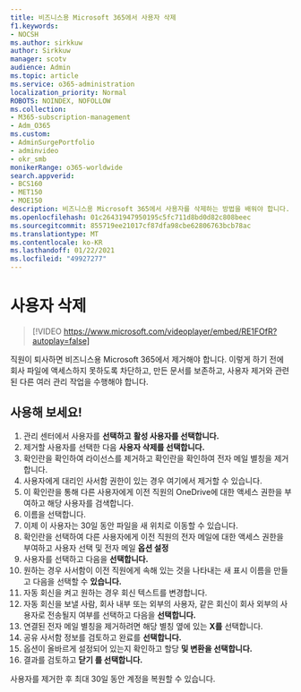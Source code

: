 ```yaml
---
title: 비즈니스용 Microsoft 365에서 사용자 삭제
f1.keywords:
- NOCSH
ms.author: sirkkuw
author: Sirkkuw
manager: scotv
audience: Admin
ms.topic: article
ms.service: o365-administration
localization_priority: Normal
ROBOTS: NOINDEX, NOFOLLOW
ms.collection:
- M365-subscription-management
- Adm_O365
ms.custom:
- AdminSurgePortfolio
- adminvideo
- okr_smb
monikerRange: o365-worldwide
search.appverid:
- BCS160
- MET150
- MOE150
description: 비즈니스용 Microsoft 365에서 사용자를 삭제하는 방법을 배워야 합니다.
ms.openlocfilehash: 01c26431947950195c5fc711d8bd0d82c808beec
ms.sourcegitcommit: 855719ee21017cf87dfa98cbe62806763bcb78ac
ms.translationtype: MT
ms.contentlocale: ko-KR
ms.lasthandoff: 01/22/2021
ms.locfileid: "49927277"
---
```

# <a name="delete-a-user"></a>사용자 삭제

> [!VIDEO https://www.microsoft.com/videoplayer/embed/RE1FOfR?autoplay=false]

직원이 퇴사하면 비즈니스용 Microsoft 365에서 제거해야 합니다. 이렇게 하기 전에 회사 파일에 액세스하지 못하도록 차단하고, 만든 문서를 보존하고, 사용자 제거와 관련된 다른 여러 관리 작업을 수행해야 합니다.

## <a name="try-it"></a>사용해 보세요!

1. 관리 센터에서 사용자를 **선택하고** **활성 사용자를 선택합니다.**
1. 제거할 사용자를 선택한 다음 **사용자 삭제를 선택합니다.**
1. 확인란을 확인하여 라이선스를 제거하고 확인란을 확인하여 전자 메일 별칭을 제거합니다.
1. 사용자에게 대리인 사서함 권한이 있는 경우 여기에서 제거할 수 있습니다.
1. 이 확인란을 통해 다른 사용자에게 이전 직원의 OneDrive에 대한 액세스 권한을 부여하고 해당 사용자를 검색합니다.
1. 이름을 선택합니다.
1. 이제 이 사용자는 30일 동안 파일을 새 위치로 이동할 수 있습니다.
1. 확인란을 선택하여 다른 사용자에게 이전 직원의 전자 메일에 대한 액세스 권한을 부여하고 사용자 선택 및 전자 메일 **옵션 설정**
1. 사용자를 선택하고 다음을 **선택합니다.**
1. 원하는 경우 사서함이 이전 직원에게 속해 있는 것을 나타내는 새 표시 이름을 만들고 다음을 선택할 수 **있습니다.**
1. 자동 회신을 켜고 원하는 경우 회신 텍스트를 변경합니다.
1. 자동 회신을 보낼 사람, 회사 내부 또는 외부의 사용자, 같은 회신이 회사 외부의 사용자로 전송될지 여부를 선택하고 다음을 **선택합니다.**
1. 연결된 전자 메일 별칭을 제거하려면 해당 별칭 옆에 있는 **X를** 선택합니다.
1. 공유 사서함 정보를 검토하고 완료를 **선택합니다.**
1. 옵션이 올바르게 설정되어 있는지 확인하고 할당 **및 변환을 선택합니다.**
1. 결과를 검토하고 **닫기 를 선택합니다.**

사용자를 제거한 후 최대 30일 동안 계정을 복원할 수 있습니다.
